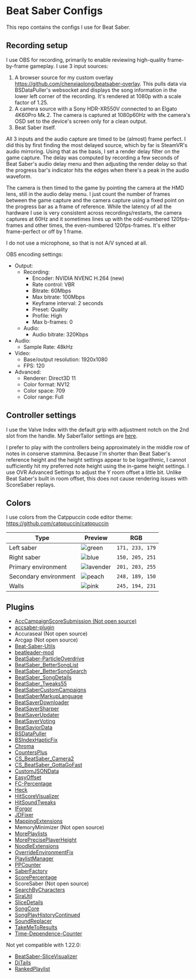# Beat Saber Configs

This repo contains the configs I use for Beat Saber.

## Recording setup

I use OBS for recording, primarily to enable reviewing high-quality frame-by-frame gameplay. I use 3 input sources:

1. A browser source for my custom overlay https://github.com/chenxiaolong/beatsaber-overlay. This pulls data via BSDataPuller's websocket and displays the song information in the lower left corner of the recording. It's rendered at 1080p with a scale factor of 1.25.
2. A camera source with a Sony HDR-XR550V connected to an Elgato 4K60Pro Mk.2. The camera is captured at 1080p60Hz with the camera's OSD set to the device's screen only for a clean output.
3. Beat Saber itself.

All 3 inputs and the audio capture are timed to be (almost) frame perfect. I did this by first finding the most delayed source, which by far is SteamVR's audio mirroring. Using that as the basis, I set a render delay filter on the game capture. The delay was computed by recording a few seconds of Beat Saber's audio delay menu and then adjusting the render delay so that the progress bar's indicator hits the edges when there's a peak in the audio waveform.

The camera is then timed to the game by pointing the camera at the HMD lens, still in the audio delay menu. I just count the number of frames between the game capture and the camera capture using a fixed point on the progress bar as a frame of reference. While the latency of all the hardware I use is very consistent across recordings/restarts, the camera captures at 60Hz and it sometimes lines up with the odd-numbered 120fps-frames and other times, the even-numbered 120fps-frames. It's either frame-perfect or off by 1 frame.

I do not use a microphone, so that is not A/V synced at all.

OBS encoding settings:

* Output:
    * Recording:
        * Encoder: NVIDIA NVENC H.264 (new)
        * Rate control: VBR
        * Bitrate: 60Mbps
        * Max bitrate: 100Mbps
        * Keyframe interval: 2 seconds
        * Preset: Quality
        * Profile: High
        * Max b-frames: 0
    * Audio:
        * Audio bitrate: 320Kbps
* Audio:
    * Sample Rate: 48kHz
* Video:
    * Base/output resolution: 1920x1080
    * FPS: 120
* Advanced:
    * Renderer: Direct3D 11
    * Color format: NV12
    * Color space: 709
    * Color range: Full

## Controller settings

I use the Valve Index with the default grip with adjustment notch on the 2nd slot from the handle. My SaberTailor settings are [here](UserData/SaberTailor.json).

I prefer to play with the controllers being approximately in the middle row of notes in conserve stammina. Because I'm shorter than Beat Saber's reference height and the height settings appear to be logarithmic, I cannot sufficiently hit my preferred note height using the in-game height settings. I use OVR Advanced Settings to adjust the Y room offset a little bit. Unlike Beat Saber's built in room offset, this does not cause rendering issues with ScoreSaber replays.

## Colors

I use colors from the Catppuccin code editor theme: https://github.com/catppuccin/catppuccin

| Type                  | Preview     | RGB             |
|-----------------------|-------------|-----------------|
| Left saber            | ![green]    | `171, 233, 179` |
| Right saber           | ![blue]     | `150, 205, 251` |
| Primary environment   | ![lavender] | `201, 203, 255` |
| Secondary environment | ![peach]    | `248, 189, 150` |
| Walls                 | ![pink]     | `245, 194, 231` |

[green]: https://raw.githubusercontent.com/catppuccin/catppuccin/dev/assets/palette/circles/green.png
[blue]: https://raw.githubusercontent.com/catppuccin/catppuccin/dev/assets/palette/circles/blue.png
[lavender]: https://raw.githubusercontent.com/catppuccin/catppuccin/dev/assets/palette/circles/lavender.png
[peach]: https://raw.githubusercontent.com/catppuccin/catppuccin/dev/assets/palette/circles/peach.png
[pink]: https://raw.githubusercontent.com/catppuccin/catppuccin/dev/assets/palette/circles/pink.png

## Plugins

* [AccCampaignScoreSubmission (Not open source)](https://github.com/accsaber/ACC-Campaign)
* [accsaber-plugin](https://github.com/accsaber/accsaber-plugin)
* Accuraseal (Not open source)
* Arcgap (Not open source)
* [Beat-Saber-Utils](https://github.com/Kylemc1413/Beat-Saber-Utils)
* [beatleader-mod](https://github.com/BeatLeader/beatleader-mod)
* [BeatSaber-ParticleOverdrive](https://github.com/Shadnix-was-taken/BeatSaber-ParticleOverdrive)
* [BeatSaber_BetterSongList](https://github.com/kinsi55/BeatSaber_BetterSongList)
* [BeatSaber_BetterSongSearch](https://github.com/kinsi55/BeatSaber_BetterSongSearch)
* [BeatSaber_SongDetails](https://github.com/kinsi55/BeatSaber_SongDetails)
* [BeatSaber_Tweaks55](https://github.com/kinsi55/BeatSaber_Tweaks55)
* [BeatSaberCustomCampaigns](https://github.com/monkeymanboy/BeatSaberCustomCampaigns)
* [BeatSaberMarkupLanguage](https://github.com/monkeymanboy/BeatSaberMarkupLanguage)
* [BeatSaverDownloader](https://github.com/Top-Cat/BeatSaverDownloader)
* [BeatSaverSharper](https://github.com/Auros/BeatSaverSharper)
* [BeatSaverUpdater](https://github.com/rithik-b/BeatSaverUpdater)
* [BeatSaverVoting](https://github.com/Top-Cat/BeatSaverVoting)
* [BeatSaviorData](https://github.com/Mystogan98/BeatSaviorData)
* [BSDataPuller](https://github.com/kOFReadie/BSDataPuller)
* [BSIndexHapticFix](https://github.com/hardcpp/BSIndexHapticFix)
* [Chroma](https://github.com/Aeroluna/Chroma)
* [CountersPlus](https://github.com/Caeden117/CountersPlus)
* [CS_BeatSaber_Camera2](https://github.com/kinsi55/CS_BeatSaber_Camera2)
* [CS_BeatSaber_GottaGoFast](https://github.com/kinsi55/CS_BeatSaber_GottaGoFast)
* [CustomJSONData](https://github.com/Aeroluna/CustomJSONData)
* [EasyOffset](https://github.com/Reezonate/EasyOffset)
* [FC-Percentage](https://github.com/ChirpyMisha/FC-Percentage)
* [Heck](https://github.com/Aeroluna/Heck)
* [HitScoreVisualizer](https://github.com/ErisApps/HitScoreVisualizer)
* [HitSoundTweaks](https://github.com/GalaxyMaster2/HitsoundTweaks)
* [IForgor](https://github.com/ckosmic/IForgor)
* [JDFixer](https://github.com/zeph-yr/JDFixer)
* [MappingExtensions](https://github.com/Kylemc1413/MappingExtensions)
* MemoryMinimizer (Not open source)
* [MorePlaylists](https://github.com/rithik-b/MorePlaylists)
* [MorePrecisePlayerHeight](https://github.com/ErisApps/MorePrecisePlayerHeight)
* [NoodleExtensions](https://github.com/Aeroluna/NoodleExtensions)
* [OverrideEnvironmentFix](https://github.com/rfcaps/OverrideEnvironmentFix)
* [PlaylistManager](https://github.com/rithik-b/PlaylistManager)
* [PPCounter](https://github.com/PulseLane/PPCounter)
* [SaberFactory](https://github.com/ToniMacaroni/SaberFactory)
* [ScorePercentage](https://github.com/Idlebawb/ScorePercentage)
* ScoreSaber (Not open source)
* [SearchByCharacters](https://github.com/Kuurama/SearchByCharacters)
* [SiraUtil](https://github.com/Auros/SiraUtil)
* [SliceDetails](https://github.com/ckosmic/SliceDetails)
* [SongCore](https://github.com/Kylemc1413/SongCore)
* [SongPlayHistoryContinued](https://github.com/Shadnix-was-taken/BeatSaber-SongPlayHistoryContinued)
* [SoundReplacer](https://github.com/SamuelTulach/SoundReplacer)
* [TakeMeToResults](https://github.com/rithik-b/TakeMeToResults)
* [Time-Dependence-Counter](https://github.com/PulseLane/Time-Dependence-Counter)

Not yet compatible with 1.22.0:

* [BeatSaber-SliceVisualizer](https://github.com/m1el/BeatSaber-SliceVisualizer)
* [DiTails](https://github.com/Auros/DiTails)
* [RankedPlaylist](https://github.com/qe201020335/RankedPlaylist)
